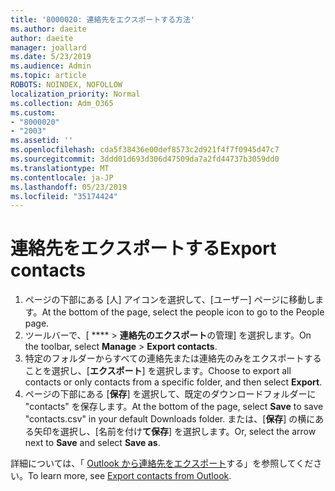```yaml
---
title: '8000020: 連絡先をエクスポートする方法'
ms.author: daeite
author: daeite
manager: joallard
ms.date: 5/23/2019
ms.audience: Admin
ms.topic: article
ROBOTS: NOINDEX, NOFOLLOW
localization_priority: Normal
ms.collection: Adm_O365
ms.custom:
- "8000020"
- "2003"
ms.assetid: ''
ms.openlocfilehash: cda5f38436e00def8573c2d921f4f7f0945d47c7
ms.sourcegitcommit: 3ddd01d693d306d47509da7a2fd44737b3059dd0
ms.translationtype: MT
ms.contentlocale: ja-JP
ms.lasthandoff: 05/23/2019
ms.locfileid: "35174424"
---
```

# <a name="export-contacts"></a><span data-ttu-id="c062b-102">連絡先をエクスポートする</span><span class="sxs-lookup"><span data-stu-id="c062b-102">Export contacts</span></span>

1. <span data-ttu-id="c062b-103">ページの下部にある [人] アイコンを選択して、[ユーザー] ページに移動します。</span><span class="sxs-lookup"><span data-stu-id="c062b-103">At the bottom of the page, select the people icon to go to the People page.</span></span>
2. <span data-ttu-id="c062b-104">ツールバーで、[ \*\*\*\* > **連絡先のエクスポート**の管理] を選択します。</span><span class="sxs-lookup"><span data-stu-id="c062b-104">On the toolbar, select **Manage** > **Export contacts**.</span></span> 
3. <span data-ttu-id="c062b-105">特定のフォルダーからすべての連絡先または連絡先のみをエクスポートすることを選択し、[**エクスポート**] を選択します。</span><span class="sxs-lookup"><span data-stu-id="c062b-105">Choose to export all contacts or only contacts from a specific folder, and then select **Export**.</span></span>
4. <span data-ttu-id="c062b-106">ページの下部にある [**保存**] を選択して、既定のダウンロードフォルダーに "contacts" を保存します。</span><span class="sxs-lookup"><span data-stu-id="c062b-106">At the bottom of the page, select **Save** to save "contacts.csv" in your default Downloads folder.</span></span> <span data-ttu-id="c062b-107">または、[**保存**] の横にある矢印を選択し、[名前を付け**て保存**] を選択します。</span><span class="sxs-lookup"><span data-stu-id="c062b-107">Or, select the arrow next to **Save** and select **Save as**.</span></span>

<span data-ttu-id="c062b-108">詳細については、「 [Outlook から連絡先をエクスポート](https://support.office.com/article/10f09abd-643c-4495-bb80-543714eca73f#ID0EAACAAA=Outlook_on_the_web)する」を参照してください。</span><span class="sxs-lookup"><span data-stu-id="c062b-108">To learn more, see [Export contacts from Outlook](https://support.office.com/article/10f09abd-643c-4495-bb80-543714eca73f#ID0EAACAAA=Outlook_on_the_web).</span></span>

